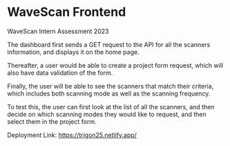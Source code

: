 # WaveScan Frontend
WaveScan Intern Assessment 2023

The dashboard first sends a GET request to the API for all the scanners information, and displays it on the home page.

Thereafter, a user would be able to create a project form request, which will also have data validation of the form.

Finally, the user will be able to see the scanners that match their criteria, which includes both scanning mode as well as the scanning frequency.

To test this, the user can first look at the list of all the scanners, and then decide on which scanning modes they would like to request, and then select them in the project form.

Deployment Link: https://trigon25.netlify.app/
